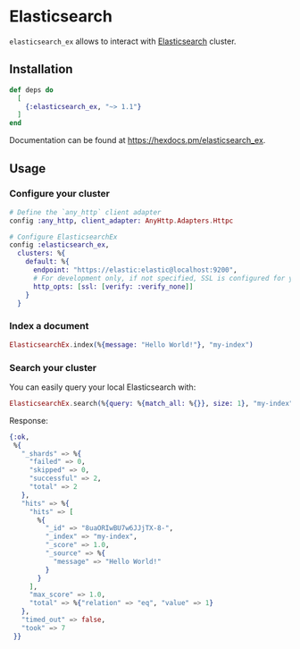 # Elasticsearch

`elasticsearch_ex` allows to interact with [Elasticsearch](https://www.elastic.co/guide/en/elasticsearch/reference/current/index.html) cluster.

## Installation

```elixir
def deps do
  [
    {:elasticsearch_ex, "~> 1.1"}
  ]
end
```

Documentation can be found at https://hexdocs.pm/elasticsearch_ex.

## Usage

### Configure your cluster

```elixir
# Define the `any_http` client adapter
config :any_http, client_adapter: AnyHttp.Adapters.Httpc

# Configure ElasticsearchEx
config :elasticsearch_ex,
  clusters: %{
    default: %{
      endpoint: "https://elastic:elastic@localhost:9200",
      # For development only, if not specified, SSL is configured for you.
      http_opts: [ssl: [verify: :verify_none]]
    }
  }
```

### Index a document

```elixir
ElasticsearchEx.index(%{message: "Hello World!"}, "my-index")
```

### Search your cluster

You can easily query your local Elasticsearch with:
```elixir
ElasticsearchEx.search(%{query: %{match_all: %{}}, size: 1}, "my-index")
```

Response:
```elixir
{:ok,
 %{
   "_shards" => %{
     "failed" => 0,
     "skipped" => 0,
     "successful" => 2,
     "total" => 2
   },
   "hits" => %{
     "hits" => [
       %{
         "_id" => "8uaORIwBU7w6JJjTX-8-",
         "_index" => "my-index",
         "_score" => 1.0,
         "_source" => %{
           "message" => "Hello World!"
         }
       }
     ],
     "max_score" => 1.0,
     "total" => %{"relation" => "eq", "value" => 1}
   },
   "timed_out" => false,
   "took" => 7
 }}
```
